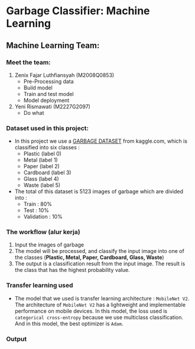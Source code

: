 # Garbage Classifier: Machine Learning

## Machine Learning Team:
### Meet the team:
   1. Zenix Fajar Luthfiansyah (M2008Q0853)
        - Pre-Processing data
        - Build model
        - Train and test model
        - Model deployment
   2. Yeni Rismawati (M2227G2097)
        - Do what 

### Dataset used in this project:
   - In this project we use a [GARBAGE DATASET](https://www.kaggle.com/datasets/mostafaabla/garbage-classification) from kaggle.com, which is classified into six classes : 
      - Plastic (label 0)
      - Metal (label 1)
      - Paper (label 2)
      - Cardboard (label 3)
      - Glass (label 4)
      - Waste (label 5)
   - The total of this dataset is 5123 images of garbage which are divided into : 
      - Train : 80%
      - Test : 10%
      - Validation : 10%

### The workflow (alur kerja)
   1. Input the images of garbage
   2. The model will be processed, and classify the input image into one of the classes (**Plastic, Metal, Paper, Cardboard, Glass, Waste**)
   3. The output is a classification result from the input image. The result is the class that has the highest probability value.

### Transfer learning used
   - The model that we used is transfer learning architecture : `MobileNet V2`. The architecture of `MobileNet V2` has a lightweight and implementable performance on mobile devices. In this model, the loss used is `categorical cross-entropy` because we use multiclass classification. And in this model, the best optimizer is `Adam`.


### Output
